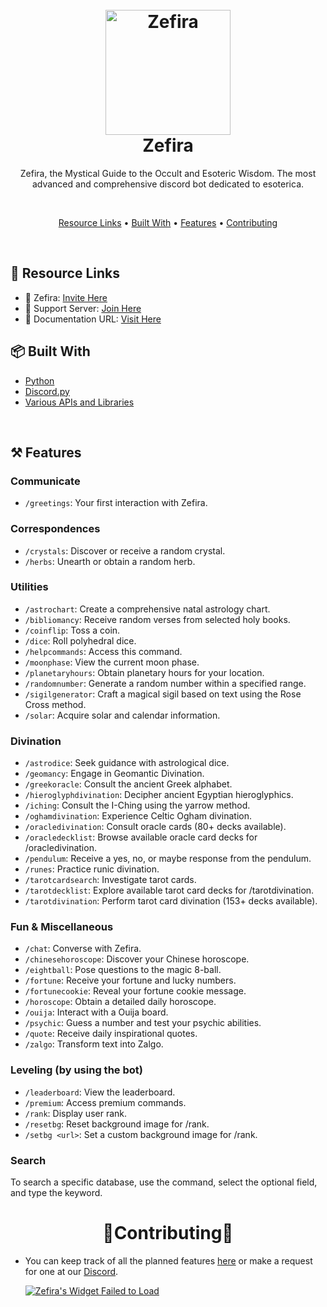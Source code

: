 <h1 align="center">
  <br>
  <a href="https://github.com/Zefira"><img src="https://cdn.discordapp.com/avatars/1064675253202210957/dfe7f563b41b661672974d275596f52f.png?size=1024" height="200" alt="Zefira"></a>
  <br>
  Zefira
  <br>
</h1>

<p align="center">Zefira, the Mystical Guide to the Occult and Esoteric Wisdom. The most advanced and comprehensive discord bot dedicated to esoterica.</p>

<br>

<p align="center">
  <a href="#-resource-links">Resource Links</a>
  •
  <a href="#-built-with">Built With</a>
  •
  <a href="#-features">Features</a>
  •
  <a href="#-contributing">Contributing</a>
</p>

<br>

## 🔗 Resource Links

- 🤖 Zefira: [Invite Here](https://discord.com/api/oauth2/authorize?client_id=1064675253202210957&permissions=274878286912&scope=bot%20applications.commands)
- 🤝 Support Server: [Join Here](http://discord.gg/thelema)
- 📂 Documentation URL: [Visit Here](https://zefira.io/)

## 📦 Built With

- [Python](https://www.python.org/)
- [Discord.py](https://discordpy.readthedocs.io/en/stable/)
- [Various APIs and Libraries](https://github.com/Zefira-bot/Zefira)

<br>

## ⚒️ Features

### Communicate
- `/greetings`: Your first interaction with Zefira.

### Correspondences
- `/crystals`: Discover or receive a random crystal.
- `/herbs`: Unearth or obtain a random herb.

### Utilities
- `/astrochart`: Create a comprehensive natal astrology chart.
- `/bibliomancy`: Receive random verses from selected holy books.
- `/coinflip`: Toss a coin.
- `/dice`: Roll polyhedral dice.
- `/helpcommands`: Access this command.
- `/moonphase`: View the current moon phase.
- `/planetaryhours`: Obtain planetary hours for your location.
- `/randomnumber`: Generate a random number within a specified range.
- `/sigilgenerator`: Craft a magical sigil based on text using the Rose Cross method.
- `/solar`: Acquire solar and calendar information.

### Divination
- `/astrodice`: Seek guidance with astrological dice.
- `/geomancy`: Engage in Geomantic Divination.
- `/greekoracle`: Consult the ancient Greek alphabet.
- `/hieroglyphdivination`: Decipher ancient Egyptian hieroglyphics.
- `/iching`: Consult the I-Ching using the yarrow method.
- `/oghamdivination`: Experience Celtic Ogham divination.
- `/oracledivination`: Consult oracle cards (80+ decks available).
- `/oracledecklist`: Browse available oracle card decks for /oracledivination.
- `/pendulum`: Receive a yes, no, or maybe response from the pendulum.
- `/runes`: Practice runic divination.
- `/tarotcardsearch`: Investigate tarot cards.
- `/tarotdecklist`: Explore available tarot card decks for /tarotdivination.
- `/tarotdivination`: Perform tarot card divination (153+ decks available).

### Fun & Miscellaneous
- `/chat`: Converse with Zefira.
- `/chinesehoroscope`: Discover your Chinese horoscope.
- `/eightball`: Pose questions to the magic 8-ball.
- `/fortune`: Receive your fortune and lucky numbers.
- `/fortunecookie`: Reveal your fortune cookie message.
- `/horoscope`: Obtain a detailed daily horoscope.
- `/ouija`: Interact with a Ouija board.
- `/psychic`: Guess a number and test your psychic abilities.
- `/quote`: Receive daily inspirational quotes.
- `/zalgo`: Transform text into Zalgo.

### Leveling (by using the bot)
- `/leaderboard`: View the leaderboard.
- `/premium`: Access premium commands.
- `/rank`: Display user rank.
- `/resetbg`: Reset background image for /rank.
- `/setbg <url>`: Set a custom background image for /rank.

### Search
To search a specific database, use the command, select the optional field, and type the keyword.

<h1 align="center">🤝Contributing🤝</h1>

- You can keep track of all the planned features [here](https://github.com/Zefira-bot/projects) or make a request for one at our [Discord](http://discord.gg/thelema).

  <a href="https://discords.com/bots/bots/1064675253202210957" >
            <img src="https://discords.com/bots/api/bot/1064675253202210957/widget" title="Visit Zefira listed on Discords.com!" alt="Zefira's Widget Failed to Load" /></a>
        

